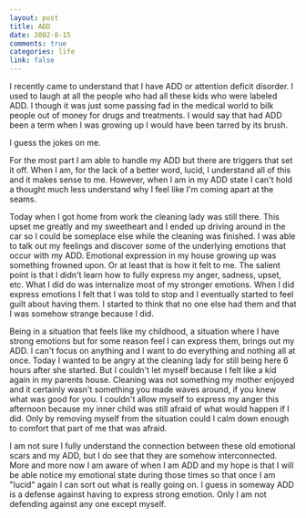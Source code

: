 ```yaml
--- 
layout: post
title: ADD
date: 2002-8-15
comments: true
categories: life
link: false
---
```

I recently came to understand that I have ADD or attention deficit disorder. I used to laugh at all the people who had all these kids who were labeled ADD. I though it was just some passing fad in the medical world to bilk people out of money for drugs and treatments. I would say that had ADD been a term when I was growing up I would have been tarred by its brush.

I guess the jokes on me.

For the most part I am able to handle my ADD but there are triggers that set it off. When I am, for the lack of a better word, lucid, I understand all of this and it makes sense to me. However, when I am in my ADD state I can't hold a thought much less understand why I feel like I'm coming apart at the seams.

Today when I got home from work the cleaning lady was still there. This upset me greatly and my sweetheart and I ended up driving around in the car so I could be someplace else while the cleaning was finished. I was able to talk out my feelings and discover some of the underlying emotions that occur with my ADD. Emotional expression in my house growing up was something frowned upon. Or at least that is how it felt to me. The salient point is that I didn't learn how to fully express my anger, sadness, upset, etc. What I did do was internalize most of my stronger emotions. When I did express emotions I felt that I was told to stop and I eventually started to feel guilt about having them. I started to think that no one else had them and that I was somehow strange because I did.

Being in a situation that feels like my childhood, a situation where I have strong emotions but for some reason feel I can express them, brings out my ADD. I can't focus on anything and I want to do everything and nothing all at once. Today I wanted to be angry at the cleaning lady for still being here 6 hours after she started. But I couldn't let myself because I felt like a kid again in my parents house. Cleaning was not something my mother enjoyed and it certainly wasn't something you made waves around, if you knew what was good for you. I couldn't allow myself to express my anger this afternoon because my inner child was still afraid of what would happen if I did. Only by removing myself from the situation could I calm down enough to comfort that part of me that was afraid.

I am not sure I fully understand the connection between these old emotional scars and my ADD, but I do see that they are somehow interconnected. More and more now I am aware of when I am ADD and my hope is that I will be able notice my emotional state during those times so that once I am "lucid" again I can sort out what is really going on. I guess in someway ADD is a defense against having to express strong emotion. Only I am not defending against any one except myself.
